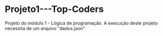 # Projeto1---Top-Coders
Projeto do módulo 1 - Lógica de programação.
A execução deste projeto necessita de um arquivo "dados.json"
